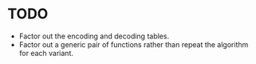 TODO
====

- Factor out the encoding and decoding tables.
- Factor out a generic pair of functions rather than repeat the algorithm for each variant.

